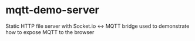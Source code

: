 # mqtt-demo-server
Static HTTP file server with Socket.io &lt;-> MQTT bridge used to demonstrate how to expose MQTT to the browser
